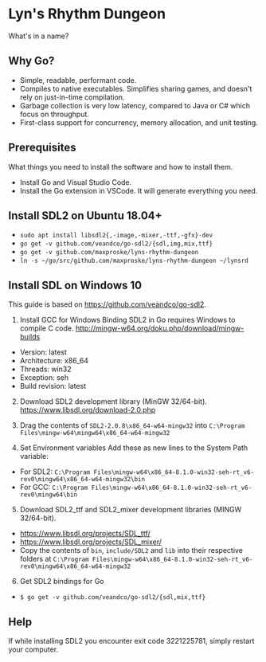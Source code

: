 # Lyn's Rhythm Dungeon

What's in a name?

## Why Go?

- Simple, readable, performant code.
- Compiles to native executables. Simplifies sharing games, and doesn't rely on just-in-time compilation.
- Garbage collection is very low latency, compared to Java or C# which focus on throughput.
- First-class support for concurrency, memory allocation, and unit testing.

## Prerequisites

What things you need to install the software and how to install them.

- Install Go and Visual Studio Code.
- Install the Go extension in VSCode. It will generate everything you need.

## Install SDL2 on Ubuntu 18.04+
- `sudo apt install libsdl2{,-image,-mixer,-ttf,-gfx}-dev`
- `go get -v github.com/veandco/go-sdl2/{sdl,img,mix,ttf}`
- `go get -v github.com/maxproske/lyns-rhythm-dungeon`
- `ln -s ~/go/src/github.com/maxproske/lyns-rhythm-dungeon ~/lynsrd`

## Install SDL on Windows 10

This guide is based on https://github.com/veandco/go-sdl2.

1. Install GCC for Windows
Binding SDL2 in Go requires Windows to compile C code.
http://mingw-w64.org/doku.php/download/mingw-builds

- Version: latest
- Architecture: x86_64
- Threads: win32
- Exception: seh
- Build revision: latest

2. Download SDL2 development library (MinGW 32/64-bit). https://www.libsdl.org/download-2.0.php

3. Drag the contents of `SDL2-2.0.8\x86_64-w64-mingw32` into `C:\Program Files\mingw-w64\mingw64\x86_64-w64-mingw32`

4. Set Environment variables
Add these as new lines to the System Path variable:
- For SDL2: `C:\Program Files\mingw-w64\x86_64-8.1.0-win32-seh-rt_v6-rev0\mingw64\x86_64-w64-mingw32\bin`
- For GCC: `C:\Program Files\mingw-w64\x86_64-8.1.0-win32-seh-rt_v6-rev0\mingw64\bin`

5. Download SDL2_ttf and SDL2_mixer development libraries (MINGW 32/64-bit). 
- https://www.libsdl.org/projects/SDL_ttf/
- https://www.libsdl.org/projects/SDL_mixer/
- Copy the contents of `bin`, `include/SDL2` and `lib` into their respective folders at `C:\Program Files\mingw-w64\x86_64-8.1.0-win32-seh-rt_v6-rev0\mingw64\x86_64-w64-mingw32`

6. Get SDL2 bindings for Go
- `$ go get -v github.com/veandco/go-sdl2/{sdl,mix,ttf}`

## Help

If while installing SDL2 you encounter exit code 3221225781, simply restart your computer.
